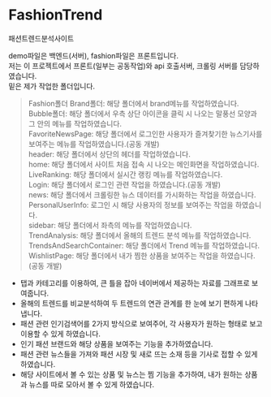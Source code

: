 # FashionTrend
패션트렌드분석사이트

demo파일은 백엔드(서버), fashion파일은 프론트입니다.<br>
저는 이 프로젝트에서 프론트(일부는 공동작업)와 api 호출서버, 크롤링 서버를 담당하였습니다.<br>
밑은 제가 작업한 폴더입니다.<br>
> Fashion폴더
Brand폴더: 해당 폴더에서 brand메뉴를 작업하였습니다.<br>
Bubble폴더: 해당 폴더에서 우측 상단 아이콘을 클릭 시 나오는 말풍선 모양과 그 안의 메뉴를 작업하였습니다.<br>
FavoriteNewsPage: 해당 폴더에서 로그인한 사용자가 즐겨찾기한 뉴스기사를 보여주는 메뉴를 작업하였습니다.(공동 개발)<br>
header: 해당 폴더에서 상단의 헤더를 작업하였습니다.<br>
home: 해당 폴더에서 사이트 처음 접속 시 나오는 메인화면을 작업하였습니다.<br>
LiveRanking: 해당 폴더에서 실시간 랭킹 메뉴를 작업하였습니다.<br>
Login: 해당 폴더에서 로그인 관련 작업을 하였습니다.(공동 개발)<br>
news: 해당 폴더에서 크롤링한 뉴스 데이터를 가시화하는 작업을 하였습니다.<br>
PersonalUserInfo: 로그인 시 해당 사용자의 정보를 보여주는 작업을 하였습니다.<br>
sidebar: 해당 폴더에서 좌측의 메뉴를 작업하였습니다.<br>
TrendAnalysis: 해당 폴더에서 올해의 트렌드 분석 메뉴를 작업하였습니다.<br>
TrendsAndSearchContainer: 해당 폴더에서 Trend 메뉴를 작업하였습니다.<br>
WishlistPage: 해당 폴더에서 내가 찜한 상품을 보여주는 작업을 하였습니다.(공동 개발)<br>

- 탭과 카테고리를 이용하여, 큰 틀을 잡아 네이버에서 제공하는 자료를 그래프로 보여줍니다.
- 올해의 트렌드를 비교분석하여 두 트렌드의 연관 관계를 한 눈에 보기 편하게 나타냅니다.
- 패션 관련 인기검색어를 2가지 방식으로 보여주어, 각 사용자가 원하는 형태로 보고 이용할 수 있게 하였습니다.
- 인기 패션 브랜드와 해당 상품을 보여주는 기능을 추가하였습니다.
- 패션 관련 뉴스들을 가져와 패션 시장 및 새로 뜨는 소재 등을 기사로 접할 수 있게 하였습니다.
- 해당 사이트에서 볼 수 있는 상품 및 뉴스는 찜 기능을 추가하여, 내가 원하는 상품과 뉴스를 따로 모아서 볼 수 있게 하였습니다.
